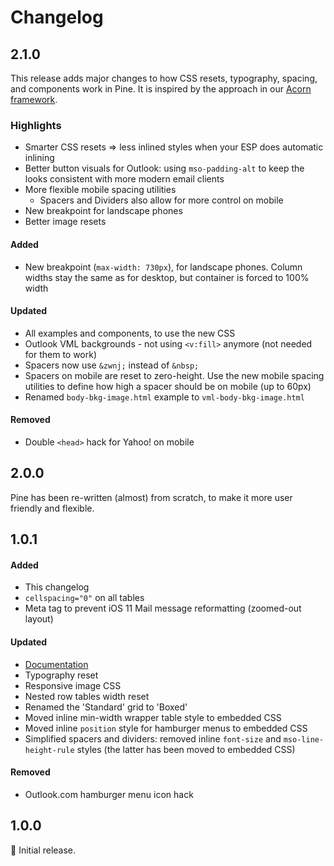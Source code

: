 # Changelog

## 2.1.0

This release adds major changes to how CSS resets, typography, spacing, and components work in Pine. It is inspired by the approach in our [Acorn framework](https://github.com/ThemeMountain/acorn).

### Highlights

* Smarter CSS resets => less inlined styles when your ESP does automatic inlining
* Better button visuals for Outlook: using `mso-padding-alt` to keep the looks consistent with more modern email clients
* More flexible mobile spacing utilities
    * Spacers and Dividers also allow for more control on mobile
* New breakpoint for landscape phones
* Better image resets

#### Added

* New breakpoint (`max-width: 730px`), for landscape phones. Column widths stay the same as for desktop, but container is forced to 100% width

#### Updated

* All examples and components, to use the new CSS
* Outlook VML backgrounds - not using `<v:fill>` anymore (not needed for them to work)
* Spacers now use `&zwnj;` instead of `&nbsp;`
* Spacers on mobile are reset to zero-height. Use the new mobile spacing utilities to define how high a spacer should be on mobile (up to 60px)
* Renamed `body-bkg-image.html` example to `vml-body-bkg-image.html`

#### Removed

* Double `<head>` hack for Yahoo! on mobile

## 2.0.0

Pine has been re-written (almost) from scratch, to make it more user friendly and flexible.

## 1.0.1

#### Added

* This changelog
* `cellspacing="0"` on all tables
* Meta tag to prevent iOS 11 Mail message reformatting (zoomed-out layout)

#### Updated

* [Documentation](https://thememountain.github.io/pine/)
* Typography reset
* Responsive image CSS
* Nested row tables width reset
* Renamed the 'Standard' grid to 'Boxed'
* Moved inline min-width wrapper table style to embedded CSS
* Moved inline `position` style for hamburger menus to embedded CSS
* Simplified spacers and dividers: removed inline `font-size` and `mso-line-height-rule` styles (the latter has been moved to embedded CSS)

#### Removed

* Outlook.com hamburger menu icon hack

## 1.0.0

🌲 Initial release.

